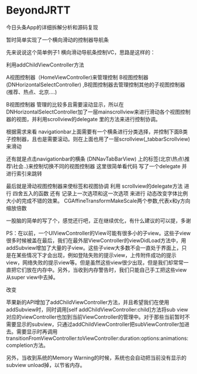 # BeyondJRTT
今日头条App的详细拆解分析和源码复现

暂时简单实现了一个横向滑动的控制器导航条

先来说说这个简单例子1 横向滑动导航条控制VC，思路是这样的：

利用addChildViewController方法

A视图控制器（HomeViewController)来管理控制 B视图控制器 (DNHorizontalSelectController) ,B视图控制器去管理控制其他的子视图控制器(推荐、热点、北京....) 

B视图控制器 管理的比较多且需要滚动显示，所以在DNHorizontalSelectController加了一层mainscrollview来进行滑动各个视图控制器的视图，并利用scrollview的delegate 里的方法来进行控制协调。

根据需求来看 navigationbar上面需要有一个横条进行分类选择，并控制下面B类子控制器，且也是需要滚动。则在上面也用了一层scrollview(_tabbarScrollview)来滑动

还有就是点击navigationbar的横条 (DNNavTabBarView) 上的标签(北京\热点\推荐\社会..)来控制切换不同的视图控制器
这里很简单看代码 写了一个delegate 并进行索引来跳转

最后就是滑动视图控制器来使标签和视图协调  利用 scrollview的delegate方法 进行 四舍五入的函数 还有 记录上一次选项和这一次选项 来进行 动态改变字体比例大小的完成不错的效果。 CGAffineTransformMakeScale两个参数,代表x和y方向缩放倍数

一股脑的简单的写了个，感觉还行吧，正在继续优化，有什么建议的可以提，多谢



PS：在以前，一个UIViewController的View可能有很多小的子view。这些子view很多时候被盖在最后，我们在最外层ViewController的viewDidLoad方法中，用addSubview增加了大量的子view。这些子view大多数不会一直处于界面上，只是在某些情况下才会出现，例如登陆失败的提示view，上传附件成功的提示view，网络失败的提示view等。但是虽然这些view很少出现，但是我们却常常一直把它们放在内存中。另外，当收到内存警告时，我们只能自己手工把这些view从super view中去掉。

改变

苹果新的API增加了addChildViewController方法，并且希望我们在使用addSubview时，同时调用[self addChildViewController:child]方法将sub view对应的viewController也加到当前ViewController的管理中。对于那些当前暂时不需要显示的subview，只通过addChildViewController把subViewController加进去。需要显示时再调用transitionFromViewController:toViewController:duration:options:animations:completion方法。

另外，当收到系统的Memory Warning的时候，系统也会自动把当前没有显示的subview unload掉，以节省内存。


